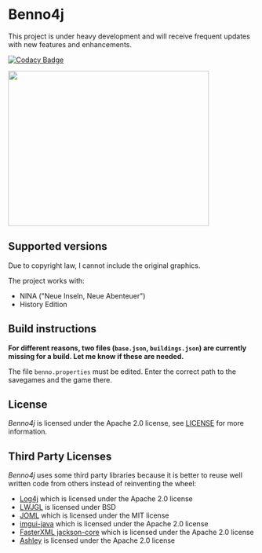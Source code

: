 # Benno4j

This project is under heavy development and will receive frequent updates with new features and enhancements.

[![Codacy Badge](https://app.codacy.com/project/badge/Grade/e1c293c28dc44e639d747e447899d6a6)](https://www.codacy.com/gh/stwe/Benno4j/dashboard?utm_source=github.com&amp;utm_medium=referral&amp;utm_content=stwe/Benno4j&amp;utm_campaign=Badge_Grade)

<img src="https://github.com/stwe/Benno4j/blob/master/devLog/28-08-2021.png" width="409" height="316" />

## Supported versions

Due to copyright law, I cannot include the original graphics.

The project works with:

- NINA ("Neue Inseln, Neue Abenteuer")
- History Edition

## Build instructions

**For different reasons, two files (`base.json`, `buildings.json`) are currently missing for a build. Let me know if these are needed.**

The file `benno.properties` must be edited. Enter the correct path to the savegames and the game there.

## License

*Benno4j* is licensed under the Apache 2.0 license, see [LICENSE](https://github.com/stwe/Benno4j/blob/master/LICENSE) for more information.

## Third Party Licenses

*Benno4j* uses some third party libraries because it is better to reuse well written code from others instead of reinventing the wheel:

- [Log4j](http://logging.apache.org/log4j/2.x/index.html) which is licensed under the Apache 2.0 license
- [LWJGL](https://www.lwjgl.org/) is licensed under BSD
- [JOML](https://github.com/JOML-CI/JOML) which is licensed under the MIT license
- [imgui-java](https://github.com/SpaiR/imgui-java) which is licensed under the Apache 2.0 license
- [FasterXML jackson-core](https://github.com/FasterXML/jackson-core) which is licensed under the Apache 2.0 license
- [Ashley](https://github.com/libgdx/ashley) is licensed under the Apache 2.0 license
